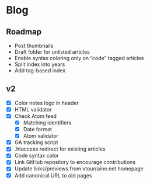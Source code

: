 # Blog

## Roadmap

- Post thumbnails
- Draft folder for unlisted articles
- Enable syntax coloring only on “code” tagged articles
- Split index into years
- Add tag-based index


## v2

- [x] Color notes logo in header
- [x] HTML validator
- [x] Check Atom feed
    - [x] Matching identifiers
    - [x] Date format
    - [x] Atom validator
- [x] GA tracking script
- [x] .htaccess redirect for existing articles
- [x] Code syntax color
- [x] Link GitHub repository to encourage contributions
- [x] Update links/previews from vtourraine.net homepage
- [x] Add canonical URL to old pages
